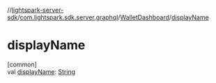 //[lightspark-server-sdk](../../../index.md)/[com.lightspark.sdk.server.graphql](../index.md)/[WalletDashboard](index.md)/[displayName](display-name.md)

# displayName

[common]\
val [displayName](display-name.md): [String](https://kotlinlang.org/api/latest/jvm/stdlib/kotlin/-string/index.html)
